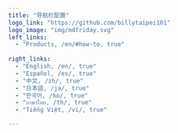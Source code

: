 ```yaml
---
title: "导航栏配置"
logo_link: "https://github.com/billytaipei101"
logo_image: "img/mdfriday.svg"
left_links:
  - "Products, /en/#how-to, true"
  
right_links:
  - "English, /en/, true"
  - "Español, /es/, true"
  - "中文, /zh/, true"
  - "日本語, /ja/, true"
  - "한국어, /ko/, true"
  - "ภาษาไทย, /th/, true"
  - "Tiếng Việt, /vi/, true"

---
```


